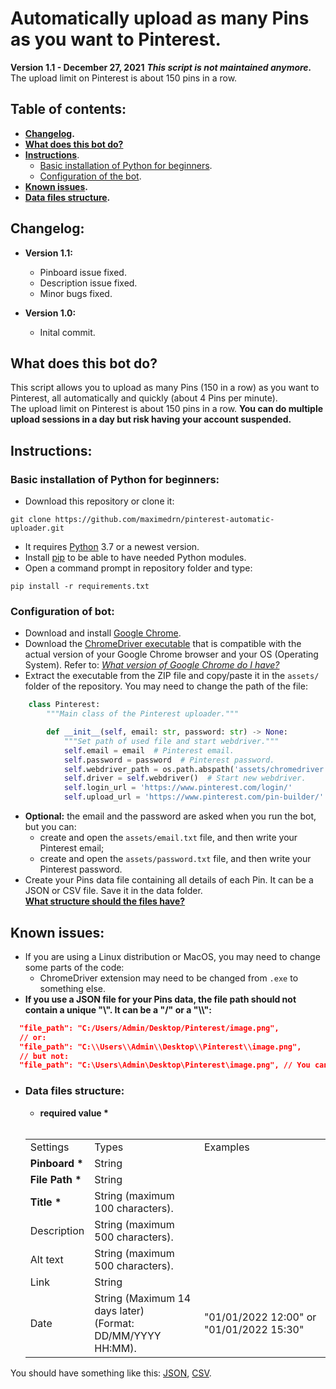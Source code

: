 # Automatically upload as many Pins as you want to Pinterest.

**Version 1.1 - December 27, 2021** _**This script is not maintained anymore.**_  
The upload limit on Pinterest is about 150 pins in a row.

## Table of contents:

* **[Changelog](https://github.com/maximedrn/pinterest-automatic-upload#changelog).**
* **[What does this bot do?](https://github.com/maximedrn/pinterest-automatic-upload#what-does-this-bot-do)**
* **[Instructions](https://github.com/maximedrn/pinterest-automatic-upload#instructions)**.
  * [Basic installation of Python for beginners](https://github.com/maximedrn/pinterest-automatic-upload#basic-installation-of-python-for-beginners).
  * [Configuration of the bot](https://github.com/maximedrn/pinterest-automatic-upload#configuration-of-the-bot).
* **[Known issues](https://github.com/maximedrn/pinterest-automatic-upload#known-issues).**
* **[Data files structure](https://github.com/maximedrn/pinterest-automatic-upload#data-files-structure).**


## Changelog:

* **Version 1.1:**
  * Pinboard issue fixed.
  * Description issue fixed.
  * Minor bugs fixed. 

* **Version 1.0:** 
  * Inital commit.


## What does this bot do?

This script allows you to upload as many Pins (150 in a row) as you want to Pinterest, all automatically and quickly (about 4 Pins per minute).  
The upload limit on Pinterest is about 150 pins in a row. **You can do multiple upload sessions in a day but risk having your account suspended.**


## Instructions:

### Basic installation of Python for beginners:
  * Download this repository or clone it:
  
  ```
  git clone https://github.com/maximedrn/pinterest-automatic-uploader.git
  ```
  * It requires [Python](https://www.python.org/) 3.7 or a newest version.
  * Install [pip](https://pip.pypa.io/en/stable/installation/) to be able to have needed Python modules.
  * Open a command prompt in repository folder and type:
  
  ```
  pip install -r requirements.txt
  ```


### Configuration of bot:

  * Download and install [Google Chrome](https://www.google.com/intl/en_en/chrome/).
  * Download the [ChromeDriver executable](https://chromedriver.chromium.org/downloads) that is compatible with the actual version of your Google Chrome browser and your OS (Operating System). Refer to: _[What version of Google Chrome do I have?](https://www.whatismybrowser.com/detect/what-version-of-chrome-do-i-have)_
  * Extract the executable from the ZIP file and copy/paste it in the `assets/` folder of the repository. You may need to change the path of the file:

```python
    class Pinterest:
        """Main class of the Pinterest uploader."""

        def __init__(self, email: str, password: str) -> None:
            """Set path of used file and start webdriver."""
            self.email = email  # Pinterest email.
            self.password = password  # Pinterest password.
            self.webdriver_path = os.path.abspath('assets/chromedriver.exe')  # Edit this line with your path.
            self.driver = self.webdriver()  # Start new webdriver.
            self.login_url = 'https://www.pinterest.com/login/'
            self.upload_url = 'https://www.pinterest.com/pin-builder/'
```
  * **Optional:** the email and the password are asked when you run the bot, but you can:
    * create and open the `assets/email.txt` file, and then write your Pinterest email;
    * create and open the `assets/password.txt` file, and then write your Pinterest password.
  * Create your Pins data file containing all details of each Pin. It can be a JSON or CSV file. Save it in the data folder.  
    **[What structure should the files have?](https://github.com/maximedrn/pinterest-automatic-upload#data-files-structure)**


## Known issues:

* If you are using a Linux distribution or MacOS, you may need to change some parts of the code:  
  * ChromeDriver extension may need to be changed from `.exe` to something else.
* **If you use a JSON file for your Pins data, the file path should not contain a unique "\\". It can be a "/" or a "\\\\":**

```json
  "file_path": "C:/Users/Admin/Desktop/Pinterest/image.png",
  // or:
  "file_path": "C:\\Users\\Admin\\Desktop\\Pinterest\\image.png",
  // but not:
  "file_path": "C:\Users\Admin\Desktop\Pinterest\image.png", // You can see that "\" is highlighted in red.
  ```

* ### Data files structure:

   * <strong>required value *</strong>
          
   <br>
   <table>
      <tbody>
         <tr>
            <td>Settings</td>
            <td>Types</td>
            <td>Examples</td>
         </tr>
         <tr>
            <td><strong>Pinboard *</strong></td>
            <td>String</td>
         </tr>
         <tr>
            <td><strong>File Path *</strong></td>
            <td>String</td>
         </tr>
         <tr>
            <td><strong>Title *</strong></td>
            <td>String (maximum 100 characters).</td>
         </tr>
         <tr>
            <td>Description</td>
            <td>String (maximum 500 characters).</td>
         </tr>
         <tr>
            <td>Alt text</td>
            <td>String (maximum 500 characters).</td>
         </tr>
         <tr>
            <td>Link</td>
            <td>String</td>
         </tr>
         <tr>
            <td>Date</td>
            <td>String (Maximum 14 days later)
              <br>(Format: DD/MM/YYYY HH:MM).</td>
            <td>"01/01/2022 12:00" or "01/01/2022 15:30"</td>
         </tr>
      </tbody>
   </table>

You should have something like this:  [JSON](https://github.com/maximedrn/pinterest-automatic-upload/blob/master/data/json_structure.json), [CSV](https://github.com/maximedrn/pinterest-automatic-upload/blob/master/data/csv_structure.csv).
